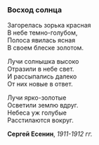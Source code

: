 ### Восход солнца
Загорелась зорька красная  
В небе темно-голубом,  
Полоса явилась ясная  
В своем блеске золотом.  

Лучи солнышка высоко  
Отразили в небе свет.  
И рассыпались далеко  
От них новые в ответ.  

Лучи ярко-золотые  
Осветили землю вдруг.  
Небеса уж голубые  
Расстилаются вокруг.  

__Сергей Есенин__, *1911-1912 гг.*